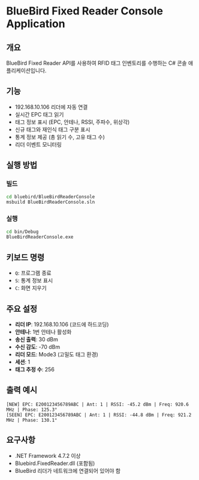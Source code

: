 # BlueBird Fixed Reader Console Application

## 개요
BlueBird Fixed Reader API를 사용하여 RFID 태그 인벤토리를 수행하는 C# 콘솔 애플리케이션입니다.

## 기능
- 192.168.10.106 리더에 자동 연결
- 실시간 EPC 태그 읽기
- 태그 정보 표시 (EPC, 안테나, RSSI, 주파수, 위상각)
- 신규 태그와 재인식 태그 구분 표시
- 통계 정보 제공 (총 읽기 수, 고유 태그 수)
- 리더 이벤트 모니터링

## 실행 방법

### 빌드
```bash
cd bluebird/BlueBirdReaderConsole
msbuild BlueBirdReaderConsole.sln
```

### 실행
```bash
cd bin/Debug
BlueBirdReaderConsole.exe
```

## 키보드 명령
- `Q`: 프로그램 종료
- `S`: 통계 정보 표시
- `C`: 화면 지우기

## 주요 설정
- **리더 IP**: 192.168.10.106 (코드에 하드코딩)
- **안테나**: 1번 안테나 활성화
- **송신 출력**: 30 dBm
- **수신 감도**: -70 dBm
- **리더 모드**: Mode3 (고밀도 태그 환경)
- **세션**: 1
- **태그 추정 수**: 256

## 출력 예시
```
[NEW] EPC: E200123456789ABC | Ant: 1 | RSSI: -45.2 dBm | Freq: 920.6 MHz | Phase: 125.3°
[SEEN] EPC: E200123456789ABC | Ant: 1 | RSSI: -44.8 dBm | Freq: 921.2 MHz | Phase: 130.1°
```

## 요구사항
- .NET Framework 4.7.2 이상
- Bluebird.FixedReader.dll (포함됨)
- BlueBird 리더가 네트워크에 연결되어 있어야 함